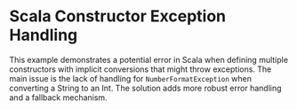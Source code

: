 # Scala Constructor Exception Handling
This example demonstrates a potential error in Scala when defining multiple constructors with implicit conversions that might throw exceptions. The main issue is the lack of handling for `NumberFormatException` when converting a String to an Int. The solution adds more robust error handling and a fallback mechanism.